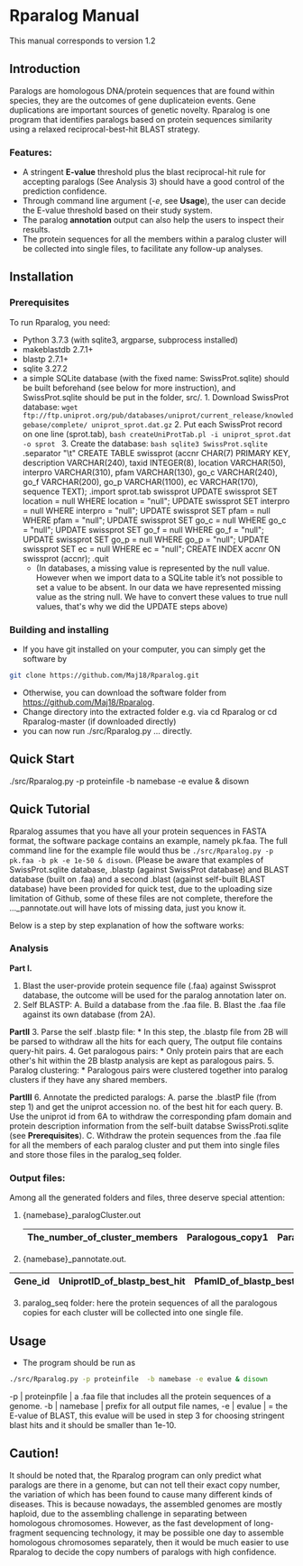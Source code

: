 # Rparalog Manual
This manual corresponds to version 1.2

## Introduction
Paralogs are homologous DNA/protein sequences that are found within species, they are the outcomes of gene duplicateion events. Gene duplications are important sources of genetic novelty. Rparalog is one program that identifies paralogs based on protein sequences similarity using a relaxed reciprocal-best-hit BLAST strategy.

### Features: 
* A stringent **E-value** threshold plus the blast reciprocal-hit rule for accepting paralogs (See Analysis 3) should have a good control of the prediction confidence. 
* Through command line argument (_-e_, see **Usage**), the user can decide the E-value threshold based on their study system.
* The paralog **annotation** output can also help the users to inspect their results.
* The protein sequences for all the members within a paralog cluster will be collected into single files, to facilitate any follow-up analyses.

## Installation
### Prerequisites
To run Rparalog, you need:
* Python 3.7.3 (with sqlite3, argparse, subprocess installed)
* makeblastdb 2.7.1+
* blastp 2.7.1+
* sqlite 3.27.2
* a simple SQLite database (with the fixed name: SwissProt.sqlite) should be built beforehand (see below for more instruction), and SwissProt.sqlite should be put in the folder, src/. 
		1. Download SwissProt database: `wget ftp://ftp.uniprot.org/pub/databases/uniprot/current_release/knowledgebase/complete/ uniprot_sprot.dat.gz`
		2. Put each SwissProt record on one line (sprot.tab), 
		```bash
		createUniProtTab.pl -i uniprot_sprot.dat -o sprot
		```
		3. Create the database: 
		```bash
		sqlite3 SwissProt.sqlite
		```
			.separator "\t"
			CREATE TABLE swissprot (accnr CHAR(7) PRIMARY KEY, description VARCHAR(240), taxid INTEGER(8), location VARCHAR(50), interpro VARCHAR(310), pfam VARCHAR(130), go_c VARCHAR(240), go_f VARCHAR(200), go_p VARCHAR(1100), ec VARCHAR(170), sequence TEXT);
			.import sprot.tab swissprot
			UPDATE swissprot SET location = null WHERE location = "null";
			UPDATE swissprot SET interpro = null WHERE interpro = "null";
			UPDATE swissprot SET pfam = null WHERE pfam = "null";
			UPDATE swissprot SET go_c = null WHERE go_c = "null";
			UPDATE swissprot SET go_f = null WHERE go_f = "null";
			UPDATE swissprot SET go_p = null WHERE go_p = "null";
			UPDATE swissprot SET ec = null WHERE ec = "null";
			CREATE INDEX accnr ON swissprot (accnr);
			.quit
   * (In databases, a missing value is represented by the null value. However when we import data to a SQLite table it’s not possible to set a value to be absent. In our data we have represented missing value as the string null. We have to convert these values to true null values, that's why we did the UPDATE steps above)

### Building and installing 
* If you have git installed on your computer, you can simply get the software by 
```bash
git clone https://github.com/Maj18/Rparalog.git
```
* Otherwise, you can download the software folder from https://github.com/Maj18/Rparalog.
* Change directory into the extracted folder e.g. via cd Rparalog or cd Rparalog-master (if downloaded directly)
* you can now run ./src/Rparalog.py ... directly.

## Quick Start
./src/Rparalog.py -p proteinfile  -b namebase -e evalue & disown

## Quick Tutorial
Rparalog assumes that you have all your protein sequences in FASTA format, the software package contains an example, namely pk.faa. The full command line for the example file would thus be `./src/Rparalog.py -p pk.faa -b pk -e 1e-50 & disown`. (Please be aware that examples of SwissProt.sqlite database, .blastp (against SwissProt database) and BLAST database (built on .faa) and a second .blast (against self-built BLAST database) have been provided for quick test, due to the uploading size limitation of Github, some of these files are not complete, therefore the ..._pannotate.out will have lots of missing data, just you know it.

Below is a step by step explanation of how the software works:

### Analysis
**Part I.**
1. Blast the user-provide protein sequence file (.faa) against Swissprot database, the outcome will be used for the paralog annotation later on.
2. Self BLASTP:
	A. Build a database from the .faa file.
	B. Blast the .faa file against its own database (from 2A).

**PartII**
3. Parse  the self .blastp file:
	* In this step, the .blastp file from 2B will be parsed to withdraw all the hits for each query, The output file contains query-hit pairs.
4. Get paralogous pairs:
	* Only protein pairs that are each other's hit within the 2B blastp analysis are kept as paralogous pairs.
5. Paralog clustering:
	* Paralogous pairs were clustered together into paralog clusters if they have any shared members.

**PartIII**
6. Annotate the predicted paralogs:
	A. parse the .blastP file (from step 1) and get the uniprot accession no. of the best hit for each query.
	B. Use the uniprot id from 6A to withdraw the corresponding pfam domain and protein description information from the self-built databse SwissProti.sqlite (see **Prerequisites**).
	C. Withdraw the protein sequences from the  .faa file for all the members of each paralog cluster and put them into single files and store those files in the paralog_seq folder.
			
### Output files:
Among all the generated folders and files, three deserve special attention:
1. {namebase}_paralogCluster.out

	The_number_of_cluster_members |  Paralogous_copy1  |  Paralogous_copy2  | ...
	---  |  ---  |  --- | ---
	
2. {namebase}_pannotate.out.

Gene_id  |  UniprotID_of_blastp_best_hit  |  PfamID_of_blastp_best_hit |  Functional_description_of_blastp_best_hit
---  |  ---  |  ---  |  ---  |

3. paralog_seq folder: here the protein sequences of all the paralogous copies for each cluster will be collected into one single file.


## Usage
* The program should be run as 
```bash
./src/Rparalog.py -p proteinfile  -b namebase -e evalue & disown
```

-p  |  proteinpfile  |  a .faa file that includes all the protein sequences of a genome.
-b  |  namebase  |  prefix for all output file names, 
-e  |  evalue  |  = the E-value of BLAST, this evalue will be used in step 3 for choosing stringent blast hits and it should be smaller than 1e-10. 

## Caution!

It should be noted that, the Rparalog program can only predict what paralogs are there in a genome, but can not tell their exact copy number, the variation of which has been found to cause many different kinds of diseases. This is because nowadays, the assembled genomes are mostly haploid, due to the assembling challenge in separating between homologous chromosomes. However, as the fast development of long-fragment sequencing technology, it may be possible one day to assemble homologous chromosomes separately, then it would be much easier to use Rparalog to decide the copy numbers of paralogs with high confidence.			
		
	